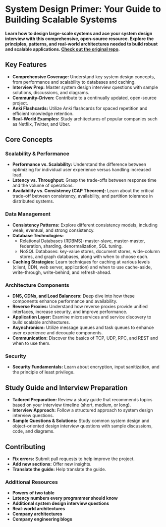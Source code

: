 # System Design Primer: Your Guide to Building Scalable Systems

**Learn how to design large-scale systems and ace your system design interview with this comprehensive, open-source resource. Explore the principles, patterns, and real-world architectures needed to build robust and scalable applications. [Check out the original repo](https://github.com/donnemartin/system-design-primer).**

## Key Features

*   **Comprehensive Coverage:** Understand key system design concepts, from performance and scalability to databases and caching.
*   **Interview Prep:** Master system design interview questions with sample solutions, discussions, and diagrams.
*   **Community-Driven:** Contribute to a continually updated, open-source project.
*   **Anki Flashcards:** Utilize Anki flashcards for spaced repetition and efficient knowledge retention.
*   **Real-World Examples:** Study architectures of popular companies such as Netflix, Twitter, and Uber.

## Core Concepts

### Scalability & Performance

*   **Performance vs. Scalability:** Understand the difference between optimizing for individual user experience versus handling increased load.
*   **Latency vs. Throughput:** Grasp the trade-offs between response time and the volume of operations.
*   **Availability vs. Consistency (CAP Theorem):** Learn about the critical trade-off between consistency, availability, and partition tolerance in distributed systems.

### Data Management

*   **Consistency Patterns:** Explore different consistency models, including weak, eventual, and strong consistency.
*   **Database Technologies:**
    *   Relational Databases (RDBMS): master-slave, master-master, federation, sharding, denormalization, SQL tuning.
    *   NoSQL Databases: key-value stores, document stores, wide-column stores, and graph databases, along with when to choose each.
*   **Caching Strategies:** Learn techniques for caching at various levels (client, CDN, web server, application) and when to use cache-aside, write-through, write-behind, and refresh-ahead.

### Architecture Components

*   **DNS, CDNs, and Load Balancers:** Deep dive into how these components enhance performance and availability.
*   **Reverse Proxies:** Understand how reverse proxies provide unified interfaces, increase security, and improve performance.
*   **Application Layer:** Examine microservices and service discovery to build scalable architectures.
*   **Asynchronism:** Utilize message queues and task queues to enhance user experience and decouple components.
*   **Communication:** Discover the basics of TCP, UDP, RPC, and REST and when to use them.

### Security

*   **Security Fundamentals:** Learn about encryption, input sanitization, and the principle of least privilege.

## Study Guide and Interview Preparation

*   **Tailored Preparation:** Review a study guide that recommends topics based on your interview timeline (short, medium, or long).
*   **Interview Approach:** Follow a structured approach to system design interview questions.
*   **Sample Questions & Solutions:** Study common system design and object-oriented design interview questions with sample discussions, code, and diagrams.

## Contributing

*   **Fix errors:** Submit pull requests to help improve the project.
*   **Add new sections:** Offer new insights.
*   **Translate the guide:** Help translate the guide.

### Additional Resources

*   **Powers of two table**
*   **Latency numbers every programmer should know**
*   **Additional system design interview questions**
*   **Real-world architectures**
*   **Company architectures**
*   **Company engineering blogs**